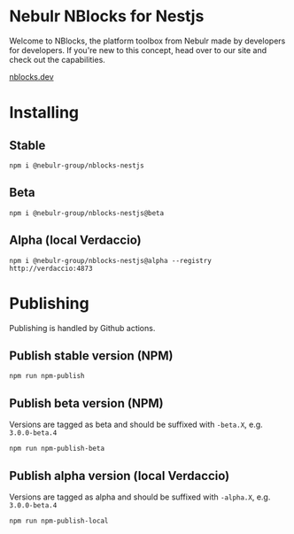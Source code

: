# Nebulr NBlocks for Nestjs

Welcome to NBlocks, the platform toolbox from Nebulr made by developers for developers. If you're new to this concept, head over to our site and check out the capabilities.

[nblocks.dev](https://nblocks.dev)

# Installing

## Stable

```
npm i @nebulr-group/nblocks-nestjs
```

## Beta

```
npm i @nebulr-group/nblocks-nestjs@beta
```

## Alpha (local Verdaccio)

```
npm i @nebulr-group/nblocks-nestjs@alpha --registry http://verdaccio:4873
```

# Publishing

Publishing is handled by Github actions.

## Publish stable version (NPM)

```
npm run npm-publish
```

## Publish beta version (NPM)

Versions are tagged as beta and should be suffixed with `-beta.X`, e.g. `3.0.0-beta.4`

```
npm run npm-publish-beta
```

## Publish alpha version (local Verdaccio)

Versions are tagged as alpha and should be suffixed with `-alpha.X`, e.g. `3.0.0-beta.4`

```
npm run npm-publish-local
```
